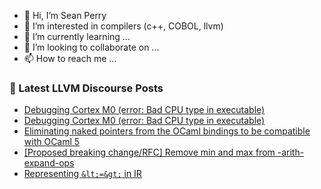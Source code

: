 - 👋 Hi, I’m Sean Perry
- 👀 I’m interested in compilers (c++, COBOL, llvm)
- 🌱 I’m currently learning ...
- 💞️ I’m looking to collaborate on ...
- 📫 How to reach me ...

<!---
s66perry/s66perry is a ✨ special ✨ repository because its `README.md` (this file) appears on your GitHub profile.
You can click the Preview link to take a look at your changes.
--->
### 📕 Latest LLVM Discourse Posts

<!-- DISCOURSE-LLVM:START -->
- [Debugging Cortex M0 &lpar;error: Bad CPU type in executable&rpar;](https://discourse.llvm.org/t/debugging-cortex-m0-error-bad-cpu-type-in-executable/67439#post_4)
- [Debugging Cortex M0 &lpar;error: Bad CPU type in executable&rpar;](https://discourse.llvm.org/t/debugging-cortex-m0-error-bad-cpu-type-in-executable/67439#post_3)
- [Eliminating naked pointers from the OCaml bindings to be compatible with OCaml 5](https://discourse.llvm.org/t/eliminating-naked-pointers-from-the-ocaml-bindings-to-be-compatible-with-ocaml-5/65794#post_17)
- [[Proposed breaking change/RFC] Remove min and max from -arith-expand-ops](https://discourse.llvm.org/t/proposed-breaking-change-rfc-remove-min-and-max-from-arith-expand-ops/67456#post_1)
- [Representing `&lt;=&gt;` in IR](https://discourse.llvm.org/t/representing-in-ir/67369#post_2)
<!-- DISCOURSE-LLVM:END -->
